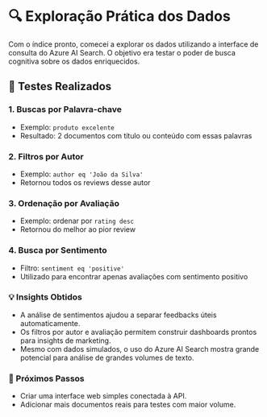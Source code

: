 # 🔍 Exploração Prática dos Dados

Com o índice pronto, comecei a explorar os dados utilizando a interface de consulta do Azure AI Search. O objetivo era testar o poder de busca cognitiva sobre os dados enriquecidos.

## 🧪 Testes Realizados

### 1. Buscas por Palavra-chave

- Exemplo: `produto excelente`
- Resultado: 2 documentos com título ou conteúdo com essas palavras

### 2. Filtros por Autor

- Exemplo: `author eq 'João da Silva'`
- Retornou todos os reviews desse autor

### 3. Ordenação por Avaliação

- Exemplo: ordenar por `rating desc`
- Retornou do melhor ao pior review

### 4. Busca por Sentimento

- Filtro: `sentiment eq 'positive'`
- Utilizado para encontrar apenas avaliações com sentimento positivo

### 💡 Insights Obtidos
- A análise de sentimentos ajudou a separar feedbacks úteis automaticamente.
- Os filtros por autor e avaliação permitem construir dashboards prontos para insights de marketing.
- Mesmo com dados simulados, o uso do Azure AI Search mostra grande potencial para análise de grandes volumes de texto.

### 🧩 Próximos Passos
- Criar uma interface web simples conectada à API.
- Adicionar mais documentos reais para testes com maior volume.
